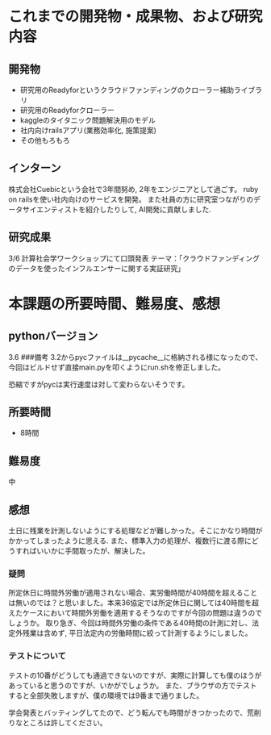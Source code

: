 # これまでの開発物・成果物、および研究内容
## 開発物
* 研究用のReadyforというクラウドファンディングのクローラー補助ライブラリ
* 研究用のReadyforクローラー
* kaggleのタイタニック問題解決用のモデル
* 社内向けrailsアプリ(業務効率化, 施策提案)
* その他もろもろ

## インターン
株式会社Cuebicという会社で3年間努め, 2年をエンジニアとして過ごす。
ruby on railsを使い社内向けのサービスを開発。
また社員の方に研究室つながりのデータサイエンティストを紹介したりして, AI開発に貢献しました.

## 研究成果
3/6 計算社会学ワークショップにて口頭発表
テーマ：「クラウドファンディングのデータを使ったインフルエンサーに関する実証研究」

# 本課題の所要時間、難易度、感想
## pythonバージョン
3.6
###備考
3.2からpycファイルは__pycache__に格納される様になったので、今回はビルドせず直接main.pyを叩くようにrun.shを修正しました。

恐縮ですがpycは実行速度は対して変わらないそうです。

## 所要時間
* 8時間
## 難易度
中
## 感想
土日に残業を計測しないようにする処理などが難しかった。そこにかなり時間がかかってしまったように思える.
また、標準入力の処理が、複数行に渡る際にどうすればいいかに手間取ったが、解決した。

### 疑問
所定休日に時間外労働が適用されない場合、実労働時間が40時間を超えることは無いのでは？と思いました。本来36協定では所定休日に関しては40時間を超えたケースにおいて時間外労働を適用するそうなのですが今回の問題は違うのでしょうか。
取り急ぎ、今回は時間外労働の条件である40時間の計測に対し、法定外残業は含めず, 平日法定内の労働時間に絞って計測するようにしました。

### テストについて
テストの10番がどうしても通過できないのですが、実際に計算しても僕のほうがあっていると思うのですが、いかがでしょうか。
また、ブラウザの方でテストすると全部失敗しますが、僕の環境では9番まで通りました。



学会発表とバッティングしてたので、どう転んでも時間がきつかったので、荒削りなところは許してください。

